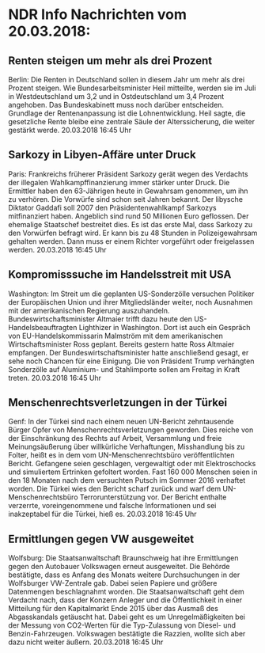 # NDR Info Nachrichten vom 20.03.2018:


## Renten steigen um mehr als drei Prozent
Berlin: Die Renten in Deutschland sollen in diesem Jahr um mehr als drei Prozent steigen. Wie Bundesarbeitsminister Heil mitteilte, werden sie im Juli in Westdeutschland um 3,2 und in Ostdeutschland um 3,4 Prozent angehoben. Das Bundeskabinett muss noch darüber entscheiden. Grundlage der Rentenanpassung ist die Lohnentwicklung. Heil sagte, die gesetzliche Rente bleibe eine zentrale Säule der Alterssicherung, die weiter gestärkt werde. 20.03.2018 16:45 Uhr 

## Sarkozy in Libyen-Affäre unter Druck
Paris: Frankreichs früherer Präsident Sarkozy gerät wegen des Verdachts der illegalen Wahlkampffinanzierung immer stärker unter Druck. Die Ermittler haben den 63-Jährigen heute in Gewahrsam genommen, um ihn zu verhören. Die Vorwürfe sind schon seit Jahren bekannt. Der libysche Diktator Gaddafi soll 2007 den Präsidentenwahlkampf Sarkozys mitfinanziert haben. Angeblich sind rund 50 Millionen Euro geflossen. Der ehemalige Staatschef bestreitet dies. Es ist das erste Mal, dass Sarkozy zu den Vorwürfen befragt wird. Er kann bis zu 48 Stunden in Polizeigewahrsam gehalten werden. Dann muss er einem Richter vorgeführt oder freigelassen werden. 20.03.2018 16:45 Uhr 

## Kompromisssuche im Handelsstreit mit USA
Washington: Im Streit um die geplanten US-Sonderzölle versuchen Politiker der Europäischen Union und ihrer Mitgliedsländer weiter, noch Ausnahmen mit der amerikanischen Regierung auszuhandeln. Bundeswirtschaftsminister Altmaier trifft dazu heute den US-Handelsbeauftragten Lighthizer in Washington. Dort ist auch ein Gespräch von EU-Handelskommissarin Malmström mit dem amerikanischen Wirtschaftsminister Ross geplant. Bereits gestern hatte Ross Altmaier empfangen. Der Bundeswirtschaftsminister hatte anschließend gesagt, er sehe noch Chancen für eine Einigung. Die von Präsident Trump verhängten Sonderzölle auf Aluminium- und Stahlimporte sollen am Freitag in Kraft treten. 20.03.2018 16:45 Uhr 

## Menschenrechtsverletzungen in der Türkei
Genf: In der Türkei sind nach einem neuen UN-Bericht zehntausende Bürger Opfer von Menschenrechtsverletzungen geworden. Dies reiche von der Einschränkung des Rechts auf Arbeit, Versammlung und freie Meinungsäußerung über willkürliche Verhaftungen, Misshandlung bis zu Folter, heißt es in dem vom UN-Menschenrechtsbüro veröffentlichten Bericht. Gefangene seien geschlagen, vergewaltigt oder mit Elektroschocks und simuliertem Ertrinken gefoltert worden. Fast 160 000 Menschen seien in den 18 Monaten nach dem versuchten Putsch im Sommer 2016 verhaftet worden. Die Türkei wies den Bericht scharf zurück und warf dem UN-Menschenrechtsbüro Terrorunterstützung vor. Der Bericht enthalte verzerrte, voreingenommene und falsche Informationen und sei inakzeptabel für die Türkei, hieß es. 20.03.2018 16:45 Uhr 

## Ermittlungen gegen VW ausgeweitet
Wolfsburg: Die Staatsanwaltschaft Braunschweig hat ihre Ermittlungen gegen den Autobauer Volkswagen erneut ausgeweitet. Die Behörde bestätigte, dass es Anfang des Monats weitere Durchsuchungen in der Wolfsburger VW-Zentrale gab. Dabei seien Papiere und größere Datenmengen beschlagnahmt worden. Die Staatsanwaltschaft geht dem Verdacht nach, dass der Konzern Anleger und die Öffentlichkeit in einer Mitteilung für den Kapitalmarkt Ende 2015 über das Ausmaß des Abgasskandals getäuscht hat. Dabei geht es um Unregelmäßigkeiten bei der Messung von CO2-Werten für die Typ-Zulassung von Diesel- und Benzin-Fahrzeugen. Volkswagen bestätigte die Razzien, wollte sich aber dazu nicht weiter äußern. 20.03.2018 16:45 Uhr 
